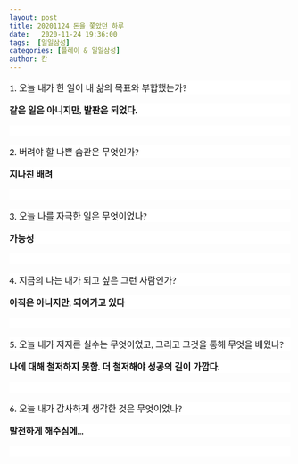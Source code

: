 ```yaml
---
layout: post
title: 20201124 돈을 쫓았던 하루
date:   2020-11-24 19:36:00
tags:  [일일삼성]
categories: [플레이 & 일일삼성]
author: 칸
---
```







<p style="box-sizing: border-box; margin-bottom: 7.5px; color: rgb(17, 17, 17); font-family: Lato, &quot;Open Sans&quot;, Helvetica, Arial, sans-serif; font-size: 16px; background-color: rgb(255, 255, 255);">1. 오늘 내가 한 일이 내 삶의 목표와 부합했는가?</p><p style="box-sizing: border-box; margin-bottom: 7.5px; color: rgb(17, 17, 17); font-family: Lato, &quot;Open Sans&quot;, Helvetica, Arial, sans-serif; font-size: 16px; background-color: rgb(255, 255, 255);"><b>같은 일은 아니지만, 발판은 되었다.</b></p><p style="box-sizing: border-box; margin-bottom: 7.5px; color: rgb(17, 17, 17); font-family: Lato, &quot;Open Sans&quot;, Helvetica, Arial, sans-serif; font-size: 16px; background-color: rgb(255, 255, 255);"><br></p><p style="box-sizing: border-box; margin-bottom: 7.5px; color: rgb(17, 17, 17); font-family: Lato, &quot;Open Sans&quot;, Helvetica, Arial, sans-serif; font-size: 16px; background-color: rgb(255, 255, 255);">2. 버려야 할 나쁜 습관은 무엇인가?</p><p style="box-sizing: border-box; margin-bottom: 7.5px; color: rgb(17, 17, 17); font-family: Lato, &quot;Open Sans&quot;, Helvetica, Arial, sans-serif; font-size: 16px; background-color: rgb(255, 255, 255);"><b>지나친 배려</b></p><p style="box-sizing: border-box; margin-bottom: 7.5px; color: rgb(17, 17, 17); font-family: Lato, &quot;Open Sans&quot;, Helvetica, Arial, sans-serif; font-size: 16px; background-color: rgb(255, 255, 255);"><br></p><p style="box-sizing: border-box; margin-bottom: 7.5px; color: rgb(17, 17, 17); font-family: Lato, &quot;Open Sans&quot;, Helvetica, Arial, sans-serif; font-size: 16px; background-color: rgb(255, 255, 255);">3. 오늘 나를 자극한 일은 무엇이었나?</p><p style="box-sizing: border-box; margin-bottom: 7.5px; color: rgb(17, 17, 17); font-family: Lato, &quot;Open Sans&quot;, Helvetica, Arial, sans-serif; font-size: 16px; background-color: rgb(255, 255, 255);"><b>가능성</b></p><p style="box-sizing: border-box; margin-bottom: 7.5px; color: rgb(17, 17, 17); font-family: Lato, &quot;Open Sans&quot;, Helvetica, Arial, sans-serif; font-size: 16px; background-color: rgb(255, 255, 255);"><br></p><p style="box-sizing: border-box; margin-bottom: 7.5px; color: rgb(17, 17, 17); font-family: Lato, &quot;Open Sans&quot;, Helvetica, Arial, sans-serif; font-size: 16px; background-color: rgb(255, 255, 255);">4. 지금의 나는 내가 되고 싶은 그런 사람인가?</p><p style="box-sizing: border-box; margin-bottom: 7.5px; color: rgb(17, 17, 17); font-family: Lato, &quot;Open Sans&quot;, Helvetica, Arial, sans-serif; font-size: 16px; background-color: rgb(255, 255, 255);"><b>아직은 아니지만, 되어가고 있다</b></p><p style="box-sizing: border-box; margin-bottom: 7.5px; color: rgb(17, 17, 17); font-family: Lato, &quot;Open Sans&quot;, Helvetica, Arial, sans-serif; font-size: 16px; background-color: rgb(255, 255, 255);"><br></p><p style="box-sizing: border-box; margin-bottom: 7.5px; color: rgb(17, 17, 17); font-family: Lato, &quot;Open Sans&quot;, Helvetica, Arial, sans-serif; font-size: 16px; background-color: rgb(255, 255, 255);">5. 오늘 내가 저지른 실수는 무엇이었고, 그리고 그것을 통해 무엇을 배웠나?</p><p style="box-sizing: border-box; margin-bottom: 7.5px; color: rgb(17, 17, 17); font-family: Lato, &quot;Open Sans&quot;, Helvetica, Arial, sans-serif; font-size: 16px; background-color: rgb(255, 255, 255);"><b>나에 대해 철저하지 못함. 더 철저해야 성공의 길이 가깝다.</b></p><p style="box-sizing: border-box; margin-bottom: 7.5px; color: rgb(17, 17, 17); font-family: Lato, &quot;Open Sans&quot;, Helvetica, Arial, sans-serif; font-size: 16px; background-color: rgb(255, 255, 255);"><br></p><p style="box-sizing: border-box; margin-bottom: 7.5px; color: rgb(17, 17, 17); font-family: Lato, &quot;Open Sans&quot;, Helvetica, Arial, sans-serif; font-size: 16px; background-color: rgb(255, 255, 255);">6. 오늘 내가 감사하게 생각한 것은 무엇이었나?</p><p style="box-sizing: border-box; margin-bottom: 7.5px; color: rgb(17, 17, 17); font-family: Lato, &quot;Open Sans&quot;, Helvetica, Arial, sans-serif; font-size: 16px; background-color: rgb(255, 255, 255);"><b>발전하게 해주심에...</b></p><p style="box-sizing: border-box; margin-bottom: 7.5px; color: rgb(17, 17, 17); font-family: Lato, &quot;Open Sans&quot;, Helvetica, Arial, sans-serif; font-size: 16px; background-color: rgb(255, 255, 255);"><br></p>
